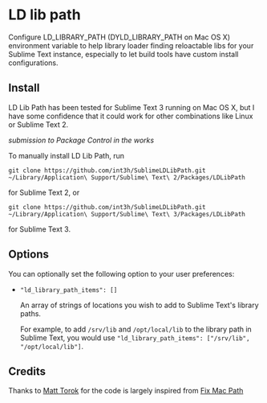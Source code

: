 LD lib path
==============

Configure LD_LIBRARY_PATH (DYLD_LIBRARY_PATH on Mac OS X) environment variable to help library loader finding reloactable libs for your Sublime Text instance, especially to let build tools have custom install configurations.


Install
-------

LD Lib Path has been tested for Sublime Text 3 running on Mac OS X, but I have some confidence that it could work for other combinations like Linux or Sublime Text 2.

<i>submission to Package Control in the works</i>

To manually install LD Lib Path, run

    git clone https://github.com/int3h/SublimeLDLibPath.git ~/Library/Application\ Support/Sublime\ Text\ 2/Packages/LDLibPath

for Sublime Text 2, or

    git clone https://github.com/int3h/SublimeLDLibPath.git ~/Library/Application\ Support/Sublime\ Text\ 3/Packages/LDLibPath

for Sublime Text 3.


Options
-----------

You can optionally set the following option to your user preferences:

* `"ld_library_path_items": []`

  An array of strings of locations you wish to add to Sublime Text's library paths.

  For example, to add `/srv/lib` and `/opt/local/lib` to the library path in Sublime Text, you would use `"ld_library_path_items": ["/srv/lib", "/opt/local/lib"]`.


Credits
-----------

Thanks to [Matt Torok](https://github.com/int3h) for the code is largely inspired from [Fix Mac Path](https://github.com/int3h/SublimeFixMacPath)

